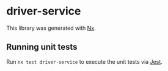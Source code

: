 # driver-service

This library was generated with [Nx](https://nx.dev).

## Running unit tests

Run `nx test driver-service` to execute the unit tests via [Jest](https://jestjs.io).
